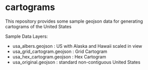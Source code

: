 # cartograms

This repository provides some sample geojson data for generating cartograms of the United States

Sample Data Layers:

- usa_albers.geojson : US with Alaska and Hawaii scaled in view
- usa_grid_cartogram.geojson : Grid Cartogram
- usa_hex_cartogram.geojson : Hex Cartogram
- usa_original.geojson : standard non-contiguous United States
